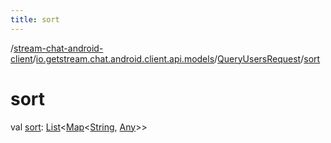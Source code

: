 ```yaml
---
title: sort
---
```

/[stream-chat-android-client](../../index.md)/[io.getstream.chat.android.client.api.models](../index.md)/[QueryUsersRequest](index.md)/[sort](sort.md)  
  
  
  
# sort  
val [sort](sort.md): [List](https://kotlinlang.org/api/latest/jvm/stdlib/kotlin.collections/-list/index.html)&lt;[Map](https://kotlinlang.org/api/latest/jvm/stdlib/kotlin.collections/-map/index.html)&lt;[String](https://kotlinlang.org/api/latest/jvm/stdlib/kotlin/-string/index.html), [Any](https://kotlinlang.org/api/latest/jvm/stdlib/kotlin/-any/index.html)&gt;&gt;
